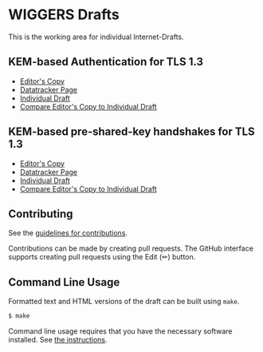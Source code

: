 # WIGGERS Drafts

This is the working area for individual Internet-Drafts.

## KEM-based Authentication for TLS 1.3

* [Editor's Copy](https://kemtls.github.io/draft-celi-wiggers-tls-authkem/#go.draft-celi-wiggers-tls-authkem.html)
* [Datatracker Page](https://datatracker.ietf.org/doc/draft-celi-wiggers-tls-authkem)
* [Individual Draft](https://datatracker.ietf.org/doc/html/draft-celi-wiggers-tls-authkem)
* [Compare Editor's Copy to Individual Draft](https://kemtls.github.io/draft-celi-wiggers-tls-authkem/#go.draft-celi-wiggers-tls-authkem.diff)

## KEM-based pre-shared-key handshakes for TLS 1.3

* [Editor's Copy](https://kemtls.github.io/draft-celi-wiggers-tls-authkem/#go.draft-wiggers-tls-authkem-psk.html)
* [Datatracker Page](https://datatracker.ietf.org/doc/draft-wiggers-tls-authkem-psk)
* [Individual Draft](https://datatracker.ietf.org/doc/html/draft-wiggers-tls-authkem-psk)
* [Compare Editor's Copy to Individual Draft](https://kemtls.github.io/draft-celi-wiggers-tls-authkem/#go.draft-wiggers-tls-authkem-psk.diff)


## Contributing

See the
[guidelines for contributions](https://github.com/kemtls/draft-celi-wiggers-tls-authkem/blob/main/CONTRIBUTING.md).

Contributions can be made by creating pull requests.
The GitHub interface supports creating pull requests using the Edit (✏) button.


## Command Line Usage

Formatted text and HTML versions of the draft can be built using `make`.

```sh
$ make
```

Command line usage requires that you have the necessary software installed.  See
[the instructions](https://github.com/martinthomson/i-d-template/blob/main/doc/SETUP.md).

